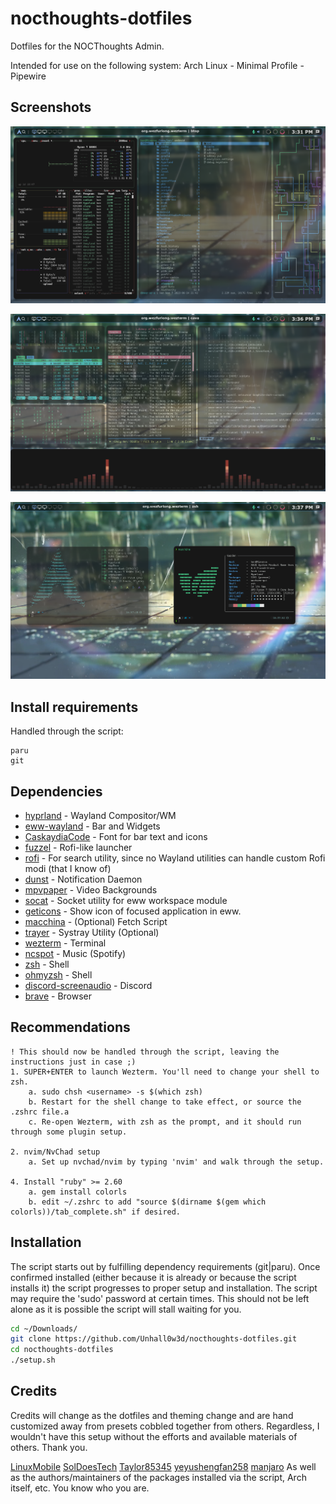 # nocthoughts-dotfiles
Dotfiles for the NOCThoughts Admin.

Intended for use on the following system:
Arch Linux - Minimal Profile - Pipewire

## Screenshots

![alt text](https://raw.githubusercontent.com/Unhall0w3d/nocthoughts-dotfiles/main/screenshots/2023-06-17T15%3A31%3A22%2C850625312-04%3A00.png)

![alt text](https://raw.githubusercontent.com/Unhall0w3d/nocthoughts-dotfiles/main/screenshots/2023-06-17T15%3A36%3A26%2C906794696-04%3A00.png)

![alt text](https://raw.githubusercontent.com/Unhall0w3d/nocthoughts-dotfiles/main/screenshots/2023-06-17T15%3A37%3A55%2C391620600-04%3A00.png)

## Install requirements
Handled through the script:

```
paru
git
```

## Dependencies

- [hyprland](https://github.com/vaxerski/hyprland) - Wayland Compositor/WM
- [eww-wayland](https://github.com/elkowar/eww) - Bar and Widgets
- [CaskaydiaCode](https://github.com/ryanoasis/nerd-fonts/tree/master/patched-fonts/CascadiaCode) - Font for bar text and icons
- [fuzzel](https://codeberg.org/dnkl/fuzzel) - Rofi-like launcher
- [rofi](https://github.com/davatorium/rofi) - For search utility, since no Wayland utilities can handle custom Rofi modi (that I know of)
- [dunst](https://github.com/dunst-project/dunst) - Notification Daemon
- [mpvpaper](https://github.com/GhostNaN/mpvpaper) - Video Backgrounds
- [socat](http://www.dest-unreach.org/socat/) - Socket utility for eww workspace module
- [geticons](https://git.sr.ht/~zethra/geticons) - Show icon of focused application in eww.
- [macchina](https://github.com/Macchina-CLI/macchina) - (Optional) Fetch Script
- [trayer](https://github.com/sargon/trayer-srg) - Systray Utility (Optional)
- [wezterm](https://wezfurlong.org/wezterm/) - Terminal
- [ncspot](https://github.com/hrkfdn/ncspot) - Music (Spotify)
- [zsh](https://www.zsh.org/) - Shell
- [ohmyzsh](https://github.com/ohmyzsh/ohmyzsh) - Shell
- [discord-screenaudio](https://github.com/maltejur/discord-screenaudio)  - Discord
- [brave](https://brave.com/) - Browser

## Recommendations

```text
! This should now be handled through the script, leaving the instructions just in case ;)
1. SUPER+ENTER to launch Wezterm. You'll need to change your shell to zsh.
    a. sudo chsh <username> -s $(which zsh)
    b. Restart for the shell change to take effect, or source the .zshrc file.a
    c. Re-open Wezterm, with zsh as the prompt, and it should run through some plugin setup.

2. nvim/NvChad setup
    a. Set up nvchad/nvim by typing 'nvim' and walk through the setup.

4. Install "ruby" >= 2.60
    a. gem install colorls
    b. edit ~/.zshrc to add "source $(dirname $(gem which colorls))/tab_complete.sh" if desired.
```

## Installation

The script starts out by fulfilling dependency requirements (git|paru).
Once confirmed installed (either because it is already or because the script installs it) the script progresses to proper setup and installation.
The script may require the 'sudo' password at certain times. This should not be left alone as it is possible the script will stall waiting for you.

```zsh
cd ~/Downloads/
git clone https://github.com/Unhall0w3d/nocthoughts-dotfiles.git
cd nocthoughts-dotfiles
./setup.sh
```

## Credits

Credits will change as the dotfiles and theming change and are hand customized away from presets cobbled together from others. Regardless, I wouldn't have this setup without the efforts and available materials of others. Thank you.

[LinuxMobile](https://github.com/linuxmobile)
[SolDoesTech](https://github.com/SolDoesTech)
[Taylor85345](https://github.com/taylor85345)
[yeyushengfan258](https://github.com/yeyushengfan258/Inverse-dark-kde)
[manjaro](https://github.com/manjaro/artwork-breath-gtk)
As well as the authors/maintainers of the packages installed via the script, Arch itself, etc. You know who you are.
